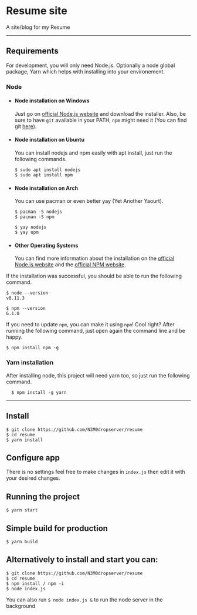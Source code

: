 # Resume site

A site/blog for my Resume

---
## Requirements

For development, you will only need Node.js. Optionally a node global package, Yarn which helps with
installing into your environement.

### Node
- #### Node installation on Windows

  Just go on [official Node.js website](https://nodejs.org/) and download the installer.
Also, be sure to have `git` available in your PATH, `npm` might need it (You can find git [here](https://git-scm.com/)).

- #### Node installation on Ubuntu

  You can install nodejs and npm easily with apt install, just run the following commands.

      $ sudo apt install nodejs
      $ sudo apt install npm

- #### Node installation on Arch

  You can use pacman or even better yay (Yet Another Yaourt).
      
      $ pacman -S nodejs
      $ pacman -S npm

      $ yay nodejs
      $ yay npm

- #### Other Operating Systems
  You can find more information about the installation on the [official Node.js website](https://nodejs.org/) and the [official NPM website](https://npmjs.org/).

If the installation was successful, you should be able to run the following command.

    $ node --version
    v8.11.3

    $ npm --version
    6.1.0

If you need to update `npm`, you can make it using `npm`! Cool right? After running the following command, just open again the command line and be happy.

    $ npm install npm -g

###
### Yarn installation
  After installing node, this project will need yarn too, so just run the following command.

      $ npm install -g yarn

---

## Install

    $ git clone https://github.com/N3M0dropserver/resume
    $ cd resume
    $ yarn install

## Configure app

There is no settings feel free to make changes in `index.js` then edit it with your desired changes.


## Running the project

    $ yarn start

## Simple build for production

    $ yarn build

## Alternatively to install and start you can:

    $ git clone https://github.com/N3M0dropserver/resume
    $ cd resume
    $ npm install / npm -i
    $ node index.js

You can also run ```$ node index.js &``` to run the node server in the background

